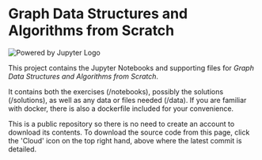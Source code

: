 # Graph Data Structures and Algorithms from Scratch

![Powered by Jupyter Logo](https://cdn.oreillystatic.com/images/icons/powered_by_jupyter.png)

This project contains the Jupyter Notebooks and supporting files for _Graph Data Structures and Algorithms from Scratch_. 

It contains both the exercises (/notebooks), possibly the solutions (/solutions), as well as any data or files needed (/data). If you are familiar with docker, there is also a dockerfile included for your convenience. 

This is a public repository so there is no need to create an account to download its contents. To download the source code from this page, click the 'Cloud' icon on the top right hand, above where the latest commit is detailed.


